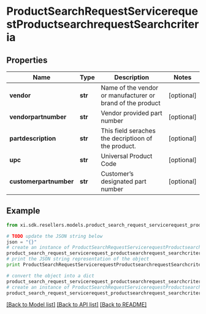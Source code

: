 # ProductSearchRequestServicerequestProductsearchrequestSearchcriteria


## Properties

Name | Type | Description | Notes
------------ | ------------- | ------------- | -------------
**vendor** | **str** | Name of the vendor or manufacturer or brand of the product | [optional] 
**vendorpartnumber** | **str** | Vendor provided part number | [optional] 
**partdescription** | **str** | This field seraches the decriptioon of the product. | [optional] 
**upc** | **str** | Universal Product Code | [optional] 
**customerpartnumber** | **str** | Customer’s designated part number  | [optional] 

## Example

```python
from xi.sdk.resellers.models.product_search_request_servicerequest_productsearchrequest_searchcriteria import ProductSearchRequestServicerequestProductsearchrequestSearchcriteria

# TODO update the JSON string below
json = "{}"
# create an instance of ProductSearchRequestServicerequestProductsearchrequestSearchcriteria from a JSON string
product_search_request_servicerequest_productsearchrequest_searchcriteria_instance = ProductSearchRequestServicerequestProductsearchrequestSearchcriteria.from_json(json)
# print the JSON string representation of the object
print ProductSearchRequestServicerequestProductsearchrequestSearchcriteria.to_json()

# convert the object into a dict
product_search_request_servicerequest_productsearchrequest_searchcriteria_dict = product_search_request_servicerequest_productsearchrequest_searchcriteria_instance.to_dict()
# create an instance of ProductSearchRequestServicerequestProductsearchrequestSearchcriteria from a dict
product_search_request_servicerequest_productsearchrequest_searchcriteria_form_dict = product_search_request_servicerequest_productsearchrequest_searchcriteria.from_dict(product_search_request_servicerequest_productsearchrequest_searchcriteria_dict)
```
[[Back to Model list]](../README.md#documentation-for-models) [[Back to API list]](../README.md#documentation-for-api-endpoints) [[Back to README]](../README.md)


